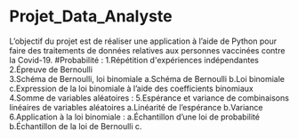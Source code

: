 # Projet_Data_Analyste

L’objectif du projet est de réaliser une application à l’aide de Python pour faire des traitements de données relatives aux personnes vaccinées contre la Covid-19.
#Probabilité : 
1.Répétition d'expériences indépendantes 
2.Épreuve de Bernoulli  
3.Schéma de Bernoulli, loi binomiale a.Schéma de Bernoulli  b.Loi binomiale c.Expression de la loi binomiale à l’aide des coefficients binomiaux  
4.Somme de variables aléatoires :
5.Espérance et variance de combinaisons linéaires de variables aléatoires  a.Linéarité de l’espérance b.Variance 
6.Application à la loi binomiale : a.Échantillon d’une loi de probabilité b.Échantillon de la loi de Bernoulli c.
